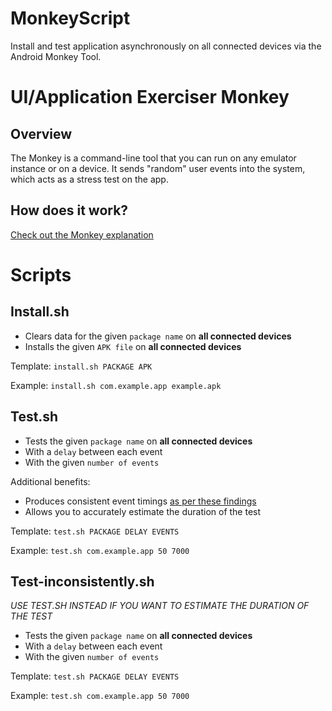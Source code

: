 # MonkeyScript

Install and test application asynchronously on all connected devices via the Android Monkey Tool.

# UI/Application Exerciser Monkey

## Overview

The Monkey is a command-line tool that you can run on any emulator instance or on a device. It sends "random" user events into the system, which acts as a stress test on the app.

## How does it work?

[Check out the Monkey explanation](Explanation.md)

# Scripts

## Install.sh

* Clears data for the given `package name` on **all connected devices**
* Installs the given `APK file` on **all connected devices**

Template: `install.sh PACKAGE APK`

Example: `install.sh com.example.app example.apk`

## Test.sh

* Tests the given `package name` on **all connected devices**
* With a `delay` between each event
* With the given `number of events`

Additional benefits:
* Produces consistent event timings [as per these findings](Explanation.md)
* Allows you to accurately estimate the duration of the test

Template: `test.sh PACKAGE DELAY EVENTS`

Example: `test.sh com.example.app 50 7000`

## Test-inconsistently.sh

*USE TEST.SH INSTEAD IF YOU WANT TO ESTIMATE THE DURATION OF THE TEST*

* Tests the given `package name` on **all connected devices**
* With a `delay` between each event
* With the given `number of events`

Template: `test.sh PACKAGE DELAY EVENTS`

Example: `test.sh com.example.app 50 7000`
